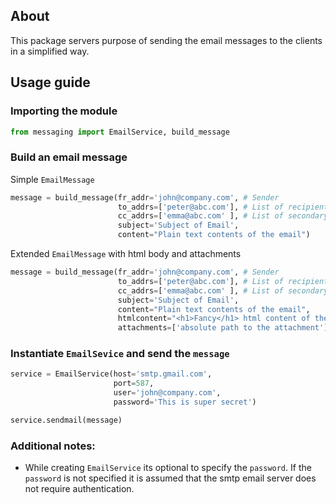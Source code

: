 ## About

This package servers purpose of sending the email messages to the clients in a simplified way. 

## Usage guide

### Importing the module

```py
from messaging import EmailService, build_message
```

### Build an email message
Simple `EmailMessage`

```py
message = build_message(fr_addr='john@company.com', # Sender
                        to_addrs=['peter@abc.com'], # List of recipients
                        cc_addrs=['emma@abc.com' ], # List of secondary recipents
                        subject='Subject of Email',
                        content="Plain text contents of the email")
```

Extended `EmailMessage` with html body and attachments

```py
message = build_message(fr_addr='john@company.com', # Sender
                        to_addrs=['peter@abc.com'], # List of recipients
                        cc_addrs=['emma@abc.com' ], # List of secondary recipents
                        subject='Subject of Email',
                        content="Plain text contents of the email",
                        htmlcontent="<h1>Fancy</h1> html content of the email",
                        attachments=['absolute path to the attachment'])
```

### Instantiate `EmailSevice` and send the `message`

```py
service = EmailService(host='smtp.gmail.com',
                       port=587,
                       user='john@company.com',
                       password='This is super secret')

service.sendmail(message)
```


### Additional notes:

- While creating `EmailService` its optional to specify the `password`. If the `password` is not specified it is assumed that the smtp email server does not require authentication.
